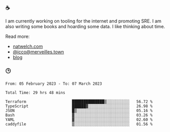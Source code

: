 ### ☕

I am currently working on tooling for the internet and promoting SRE. I am also writing some books and hoarding some data. I like thinking about time. 

Read more:

 - [natwelch.com](https://natwelch.com)
 - [@icco@merveilles.town](https://merveilles.town/@icco)
 - [blog](https://writing.natwelch.com)

### 🕒

<!--START_SECTION:waka-->

```text
From: 05 February 2023 - To: 07 March 2023

Total Time: 29 hrs 48 mins

Terraform                    ██████████████▒░░░░░░░░░░   56.72 %
TypeScript                   ██████▓░░░░░░░░░░░░░░░░░░   26.98 %
JSON                         █▒░░░░░░░░░░░░░░░░░░░░░░░   05.16 %
Bash                         ▓░░░░░░░░░░░░░░░░░░░░░░░░   03.26 %
YAML                         ▓░░░░░░░░░░░░░░░░░░░░░░░░   02.60 %
caddyfile                    ▒░░░░░░░░░░░░░░░░░░░░░░░░   01.56 %
```

<!--END_SECTION:waka-->
